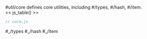#util/core defines core utilities, including #/types, #/hash, #/item.  
<< js_table() >>

```js_removed:core.js
// core.js
```

<p> #_/types #_/hash  #_/item </p>